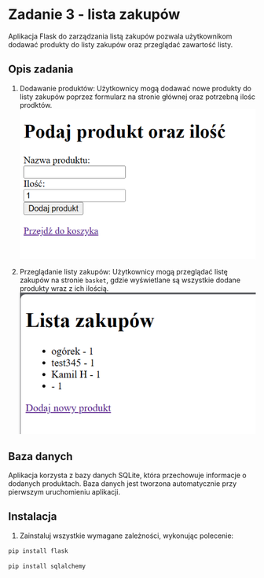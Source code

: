 
# Zadanie 3 - lista zakupów

Aplikacja Flask do zarządzania listą zakupów pozwala użytkownikom dodawać produkty do listy zakupów oraz przeglądać zawartość listy.

## Opis zadania

1. Dodawanie produktów: Użytkownicy mogą dodawać nowe produkty do listy zakupów poprzez formularz na stronie głównej oraz potrzebną ilośc prodktów. 
![Dodawanie produktów ](add_product.png)

2. Przeglądanie listy zakupów: Użytkownicy mogą przeglądać listę zakupów na stronie `basket`, gdzie wyświetlane są wszystkie dodane produkty wraz z ich ilością.
![Lista produktów](lista.png)


## Baza danych

Aplikacja korzysta z bazy danych SQLite, która przechowuje informacje o dodanych produktach. Baza danych jest tworzona automatycznie przy pierwszym uruchomieniu aplikacji.

## Instalacja

1. Zainstaluj wszystkie wymagane zależności, wykonując polecenie:

```bash
pip install flask
```

```bash
pip install sqlalchemy
```